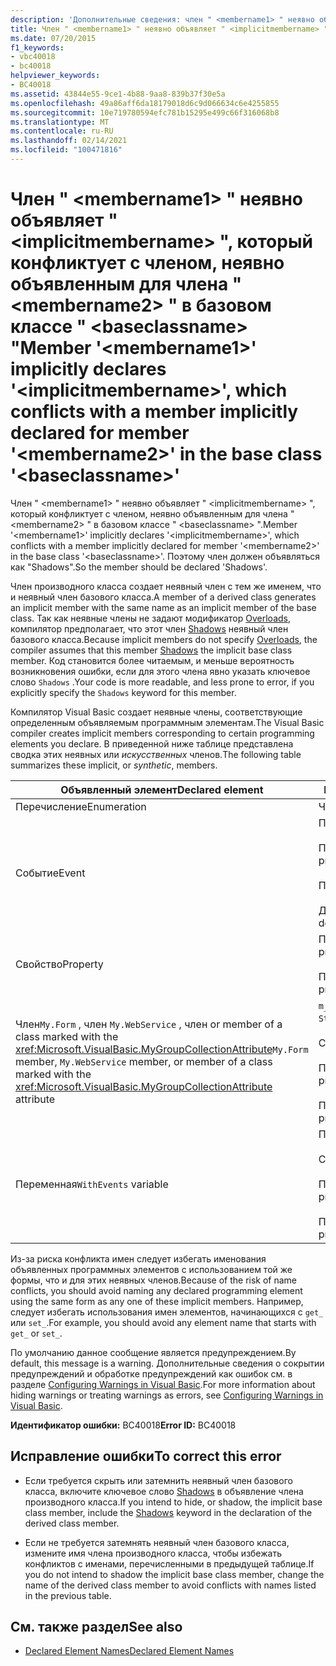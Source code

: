```yaml
---
description: 'Дополнительные сведения: член " <membername1> " неявно объявляет " <implicitmembername> ", который конфликтует с членом, неявно объявленным для члена " <membername2> " в базовом классе " <baseclassname> "'
title: Член " <membername1> " неявно объявляет " <implicitmembername> ", который конфликтует с членом, неявно объявленным для члена " <membername2> " в базовом классе " <baseclassname> "
ms.date: 07/20/2015
f1_keywords:
- vbc40018
- bc40018
helpviewer_keywords:
- BC40018
ms.assetid: 43844e55-9ce1-4b88-9aa8-839b37f30e5a
ms.openlocfilehash: 49a86aff6da18179018d6c9d066634c6e4255855
ms.sourcegitcommit: 10e719780594efc781b15295e499c66f316068b8
ms.translationtype: MT
ms.contentlocale: ru-RU
ms.lasthandoff: 02/14/2021
ms.locfileid: "100471816"
---
```

# <a name="member-membername1-implicitly-declares-implicitmembername-which-conflicts-with-a-member-implicitly-declared-for-member-membername2-in-the-base-class-baseclassname"></a><span data-ttu-id="0f8d6-103">Член " \<membername1> " неявно объявляет " \<implicitmembername> ", который конфликтует с членом, неявно объявленным для члена " \<membername2> " в базовом классе " \<baseclassname> "</span><span class="sxs-lookup"><span data-stu-id="0f8d6-103">Member '\<membername1>' implicitly declares '\<implicitmembername>', which conflicts with a member implicitly declared for member '\<membername2>' in the base class '\<baseclassname>'</span></span>

<span data-ttu-id="0f8d6-104">Член " \<membername1> " неявно объявляет " \<implicitmembername> ", который конфликтует с членом, неявно объявленным для члена " \<membername2> " в базовом классе " \<baseclassname> ".</span><span class="sxs-lookup"><span data-stu-id="0f8d6-104">Member '\<membername1>' implicitly declares '\<implicitmembername>', which conflicts with a member implicitly declared for member '\<membername2>' in the base class '\<baseclassname>'.</span></span> <span data-ttu-id="0f8d6-105">Поэтому член должен объявляться как "Shadows".</span><span class="sxs-lookup"><span data-stu-id="0f8d6-105">So the member should be declared 'Shadows'.</span></span>  
  
 <span data-ttu-id="0f8d6-106">Член производного класса создает неявный член с тем же именем, что и неявный член базового класса.</span><span class="sxs-lookup"><span data-stu-id="0f8d6-106">A member of a derived class generates an implicit member with the same name as an implicit member of the base class.</span></span> <span data-ttu-id="0f8d6-107">Так как неявные члены не задают модификатор [Overloads](../language-reference/modifiers/overloads.md), компилятор предполагает, что этот член [Shadows](../language-reference/modifiers/shadows.md) неявный член базового класса.</span><span class="sxs-lookup"><span data-stu-id="0f8d6-107">Because implicit members do not specify [Overloads](../language-reference/modifiers/overloads.md), the compiler assumes that this member [Shadows](../language-reference/modifiers/shadows.md) the implicit base class member.</span></span> <span data-ttu-id="0f8d6-108">Код становится более читаемым, и меньше вероятность возникновения ошибки, если для этого члена явно указать ключевое слово `Shadows` .</span><span class="sxs-lookup"><span data-stu-id="0f8d6-108">Your code is more readable, and less prone to error, if you explicitly specify the `Shadows` keyword for this member.</span></span>  
  
 <span data-ttu-id="0f8d6-109">Компилятор Visual Basic создает неявные члены, соответствующие определенным объявляемым программным элементам.</span><span class="sxs-lookup"><span data-stu-id="0f8d6-109">The Visual Basic compiler creates implicit members corresponding to certain programming elements you declare.</span></span> <span data-ttu-id="0f8d6-110">В приведенной ниже таблице представлена сводка этих неявных или *искусственных* членов.</span><span class="sxs-lookup"><span data-stu-id="0f8d6-110">The following table summarizes these implicit, or *synthetic*, members.</span></span>  
  
|<span data-ttu-id="0f8d6-111">Объявленный элемент</span><span class="sxs-lookup"><span data-stu-id="0f8d6-111">Declared element</span></span>|<span data-ttu-id="0f8d6-112">Неявно созданные члены</span><span class="sxs-lookup"><span data-stu-id="0f8d6-112">Implicitly created members</span></span>|  
|----------------------|--------------------------------|  
|<span data-ttu-id="0f8d6-113">Перечисление</span><span class="sxs-lookup"><span data-stu-id="0f8d6-113">Enumeration</span></span>|<span data-ttu-id="0f8d6-114">Член`value__`</span><span class="sxs-lookup"><span data-stu-id="0f8d6-114">`value__` member</span></span>|  
|<span data-ttu-id="0f8d6-115">Событие</span><span class="sxs-lookup"><span data-stu-id="0f8d6-115">Event</span></span>|<span data-ttu-id="0f8d6-116">Процедура`add_<eventname>`</span><span class="sxs-lookup"><span data-stu-id="0f8d6-116">`add_<eventname>` procedure</span></span><br /><br /> <span data-ttu-id="0f8d6-117">Процедура`remove_<eventname>`</span><span class="sxs-lookup"><span data-stu-id="0f8d6-117">`remove_<eventname>` procedure</span></span><br /><br /> <span data-ttu-id="0f8d6-118">Поле`<eventname>Event`</span><span class="sxs-lookup"><span data-stu-id="0f8d6-118">`<eventname>Event` field</span></span><br /><br /> <span data-ttu-id="0f8d6-119">Делегат`<eventname>EventHandler`</span><span class="sxs-lookup"><span data-stu-id="0f8d6-119">`<eventname>EventHandler` delegate</span></span>|  
|<span data-ttu-id="0f8d6-120">Свойство</span><span class="sxs-lookup"><span data-stu-id="0f8d6-120">Property</span></span>|<span data-ttu-id="0f8d6-121">Процедура`get_<propertyname>`</span><span class="sxs-lookup"><span data-stu-id="0f8d6-121">`get_<propertyname>` procedure</span></span><br /><br /> <span data-ttu-id="0f8d6-122">Процедура`set_<propertyname>`</span><span class="sxs-lookup"><span data-stu-id="0f8d6-122">`set_<propertyname>` procedure</span></span>|  
|<span data-ttu-id="0f8d6-123">Член`My.Form` , член `My.WebService` , член or member of a class marked with the <xref:Microsoft.VisualBasic.MyGroupCollectionAttribute></span><span class="sxs-lookup"><span data-stu-id="0f8d6-123">`My.Form` member, `My.WebService` member, or member of a class marked with the <xref:Microsoft.VisualBasic.MyGroupCollectionAttribute> attribute</span></span>|<span data-ttu-id="0f8d6-124">`m_<variablename>``Static`переменная</span><span class="sxs-lookup"><span data-stu-id="0f8d6-124">`m_<variablename>` `Static` variable</span></span><br /><br /> <span data-ttu-id="0f8d6-125">Свойство`<variablename>`</span><span class="sxs-lookup"><span data-stu-id="0f8d6-125">`<variablename>` property</span></span><br /><br /> <span data-ttu-id="0f8d6-126">Процедура`get_<variablename>`</span><span class="sxs-lookup"><span data-stu-id="0f8d6-126">`get_<variablename>` procedure</span></span><br /><br /> <span data-ttu-id="0f8d6-127">Процедура`set_<variablename>`</span><span class="sxs-lookup"><span data-stu-id="0f8d6-127">`set_<variablename>` procedure</span></span>|  
|<span data-ttu-id="0f8d6-128">Переменная</span><span class="sxs-lookup"><span data-stu-id="0f8d6-128">`WithEvents` variable</span></span>|<span data-ttu-id="0f8d6-129">Переменная</span><span class="sxs-lookup"><span data-stu-id="0f8d6-129">`_<variablename>` variable</span></span><br /><br /> <span data-ttu-id="0f8d6-130">Свойство`<variablename>`</span><span class="sxs-lookup"><span data-stu-id="0f8d6-130">`<variablename>` property</span></span><br /><br /> <span data-ttu-id="0f8d6-131">Процедура`get_<variablename>`</span><span class="sxs-lookup"><span data-stu-id="0f8d6-131">`get_<variablename>` procedure</span></span><br /><br /> <span data-ttu-id="0f8d6-132">Процедура`set_<variablename>`</span><span class="sxs-lookup"><span data-stu-id="0f8d6-132">`set_<variablename>` procedure</span></span>|  
  
 <span data-ttu-id="0f8d6-133">Из-за риска конфликта имен следует избегать именования объявленных программных элементов с использованием той же формы, что и для этих неявных членов.</span><span class="sxs-lookup"><span data-stu-id="0f8d6-133">Because of the risk of name conflicts, you should avoid naming any declared programming element using the same form as any one of these implicit members.</span></span> <span data-ttu-id="0f8d6-134">Например, следует избегать использования имен элементов, начинающихся с `get_` или `set_`.</span><span class="sxs-lookup"><span data-stu-id="0f8d6-134">For example, you should avoid any element name that starts with `get_` or `set_`.</span></span>  
  
 <span data-ttu-id="0f8d6-135">По умолчанию данное сообщение является предупреждением.</span><span class="sxs-lookup"><span data-stu-id="0f8d6-135">By default, this message is a warning.</span></span> <span data-ttu-id="0f8d6-136">Дополнительные сведения о сокрытии предупреждений и обработке предупреждений как ошибок см. в разделе [Configuring Warnings in Visual Basic](/visualstudio/ide/configuring-warnings-in-visual-basic).</span><span class="sxs-lookup"><span data-stu-id="0f8d6-136">For more information about hiding warnings or treating warnings as errors, see [Configuring Warnings in Visual Basic](/visualstudio/ide/configuring-warnings-in-visual-basic).</span></span>  
  
 <span data-ttu-id="0f8d6-137">**Идентификатор ошибки:** BC40018</span><span class="sxs-lookup"><span data-stu-id="0f8d6-137">**Error ID:** BC40018</span></span>  
  
## <a name="to-correct-this-error"></a><span data-ttu-id="0f8d6-138">Исправление ошибки</span><span class="sxs-lookup"><span data-stu-id="0f8d6-138">To correct this error</span></span>  
  
- <span data-ttu-id="0f8d6-139">Если требуется скрыть или затемнить неявный член базового класса, включите ключевое слово [Shadows](../language-reference/modifiers/shadows.md) в объявление члена производного класса.</span><span class="sxs-lookup"><span data-stu-id="0f8d6-139">If you intend to hide, or shadow, the implicit base class member, include the [Shadows](../language-reference/modifiers/shadows.md) keyword in the declaration of the derived class member.</span></span>  
  
- <span data-ttu-id="0f8d6-140">Если не требуется затемнять неявный член базового класса, измените имя члена производного класса, чтобы избежать конфликтов с именами, перечисленными в предыдущей таблице.</span><span class="sxs-lookup"><span data-stu-id="0f8d6-140">If you do not intend to shadow the implicit base class member, change the name of the derived class member to avoid conflicts with names listed in the previous table.</span></span>  
  
## <a name="see-also"></a><span data-ttu-id="0f8d6-141">См. также раздел</span><span class="sxs-lookup"><span data-stu-id="0f8d6-141">See also</span></span>

- [<span data-ttu-id="0f8d6-142">Declared Element Names</span><span class="sxs-lookup"><span data-stu-id="0f8d6-142">Declared Element Names</span></span>](../programming-guide/language-features/declared-elements/declared-element-names.md)
